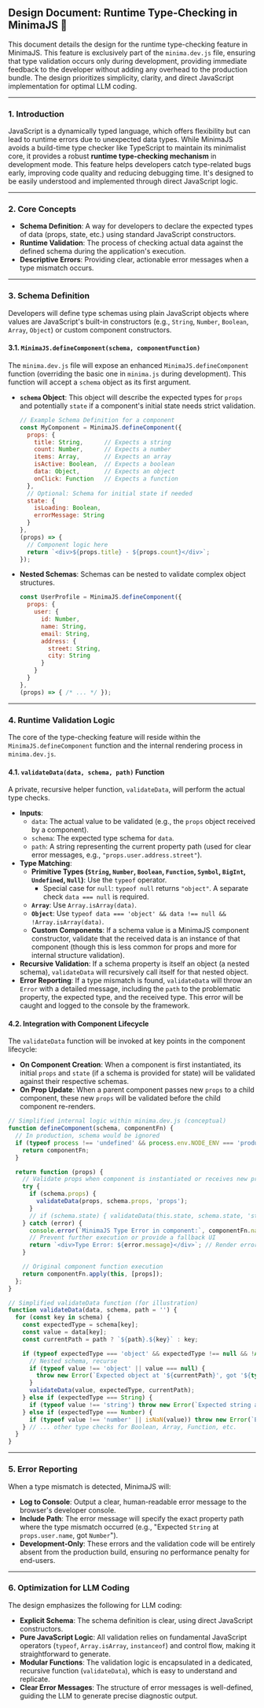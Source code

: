 ## Design Document: Runtime Type-Checking in MinimaJS 🧪

This document details the design for the runtime type-checking feature in MinimaJS. This feature is exclusively part of the `minima.dev.js` file, ensuring that type validation occurs only during development, providing immediate feedback to the developer without adding any overhead to the production bundle. The design prioritizes simplicity, clarity, and direct JavaScript implementation for optimal LLM coding.

-----

### 1\. Introduction

JavaScript is a dynamically typed language, which offers flexibility but can lead to runtime errors due to unexpected data types. While MinimaJS avoids a build-time type checker like TypeScript to maintain its minimalist core, it provides a robust **runtime type-checking mechanism** in development mode. This feature helps developers catch type-related bugs early, improving code quality and reducing debugging time. It's designed to be easily understood and implemented through direct JavaScript logic.

-----

### 2\. Core Concepts

  * **Schema Definition**: A way for developers to declare the expected types of data (props, state, etc.) using standard JavaScript constructors.
  * **Runtime Validation**: The process of checking actual data against the defined schema during the application's execution.
  * **Descriptive Errors**: Providing clear, actionable error messages when a type mismatch occurs.

-----

### 3\. Schema Definition

Developers will define type schemas using plain JavaScript objects where values are JavaScript's built-in constructors (e.g., `String`, `Number`, `Boolean`, `Array`, `Object`) or custom component constructors.

#### 3.1. `MinimaJS.defineComponent(schema, componentFunction)`

The `minima.dev.js` file will expose an enhanced `MinimaJS.defineComponent` function (overriding the basic one in `minima.js` during development). This function will accept a `schema` object as its first argument.

  * **`schema` Object**: This object will describe the expected types for `props` and potentially `state` if a component's initial state needs strict validation.

    ```javascript
    // Example Schema Definition for a component
    const MyComponent = MinimaJS.defineComponent({
      props: {
        title: String,      // Expects a string
        count: Number,      // Expects a number
        items: Array,       // Expects an array
        isActive: Boolean,  // Expects a boolean
        data: Object,       // Expects an object
        onClick: Function   // Expects a function
      },
      // Optional: Schema for initial state if needed
      state: {
        isLoading: Boolean,
        errorMessage: String
      }
    },
    (props) => {
      // Component logic here
      return `<div>${props.title} - ${props.count}</div>`;
    });
    ```

  * **Nested Schemas**: Schemas can be nested to validate complex object structures.

    ```javascript
    const UserProfile = MinimaJS.defineComponent({
      props: {
        user: {
          id: Number,
          name: String,
          email: String,
          address: {
            street: String,
            city: String
          }
        }
      }
    },
    (props) => { /* ... */ });
    ```

-----

### 4\. Runtime Validation Logic

The core of the type-checking feature will reside within the `MinimaJS.defineComponent` function and the internal rendering process in `minima.dev.js`.

#### 4.1. `validateData(data, schema, path)` Function

A private, recursive helper function, `validateData`, will perform the actual type checks.

  * **Inputs**:
      * `data`: The actual value to be validated (e.g., the `props` object received by a component).
      * `schema`: The expected type schema for `data`.
      * `path`: A string representing the current property path (used for clear error messages, e.g., `"props.user.address.street"`).
  * **Type Matching**:
      * **Primitive Types (`String`, `Number`, `Boolean`, `Function`, `Symbol`, `BigInt`, `Undefined`, `Null`)**: Use the `typeof` operator.
          * Special case for `null`: `typeof null` returns `"object"`. A separate check `data === null` is required.
      * **`Array`**: Use `Array.isArray(data)`.
      * **`Object`**: Use `typeof data === 'object' && data !== null && !Array.isArray(data)`.
      * **Custom Components**: If a schema value is a MinimaJS component constructor, validate that the received data is an instance of that component (though this is less common for props and more for internal structure validation).
  * **Recursive Validation**: If a schema property is itself an object (a nested schema), `validateData` will recursively call itself for that nested object.
  * **Error Reporting**: If a type mismatch is found, `validateData` will throw an `Error` with a detailed message, including the `path` to the problematic property, the expected type, and the received type. This error will be caught and logged to the console by the framework.

#### 4.2. Integration with Component Lifecycle

The `validateData` function will be invoked at key points in the component lifecycle:

  * **On Component Creation**: When a component is first instantiated, its initial `props` and `state` (if a schema is provided for state) will be validated against their respective schemas.
  * **On Prop Update**: When a parent component passes new `props` to a child component, these new `props` will be validated before the child component re-renders.

<!-- end list -->

```javascript
// Simplified internal logic within minima.dev.js (conceptual)
function defineComponent(schema, componentFn) {
  // In production, schema would be ignored
  if (typeof process !== 'undefined' && process.env.NODE_ENV === 'production') {
    return componentFn;
  }

  return function (props) {
    // Validate props when component is instantiated or receives new props
    try {
      if (schema.props) {
        validateData(props, schema.props, 'props');
      }
      // if (schema.state) { validateData(this.state, schema.state, 'state'); } // For initial state validation
    } catch (error) {
      console.error(`MinimaJS Type Error in component:`, componentFn.name, error.message);
      // Prevent further execution or provide a fallback UI
      return `<div>Type Error: ${error.message}</div>`; // Render error message in dev mode
    }

    // Original component function execution
    return componentFn.apply(this, [props]);
  };
}

// Simplified validateData function (for illustration)
function validateData(data, schema, path = '') {
  for (const key in schema) {
    const expectedType = schema[key];
    const value = data[key];
    const currentPath = path ? `${path}.${key}` : key;

    if (typeof expectedType === 'object' && expectedType !== null && !Array.isArray(expectedType)) {
      // Nested schema, recurse
      if (typeof value !== 'object' || value === null) {
        throw new Error(`Expected object at '${currentPath}', got '${typeof value}'.`);
      }
      validateData(value, expectedType, currentPath);
    } else if (expectedType === String) {
      if (typeof value !== 'string') throw new Error(`Expected string at '${currentPath}', got '${typeof value}'.`);
    } else if (expectedType === Number) {
      if (typeof value !== 'number' || isNaN(value)) throw new Error(`Expected number at '${currentPath}', got '${typeof value}'.`);
    } // ... other type checks for Boolean, Array, Function, etc.
  }
}
```

-----

### 5\. Error Reporting

When a type mismatch is detected, MinimaJS will:

  * **Log to Console**: Output a clear, human-readable error message to the browser's developer console.
  * **Include Path**: The error message will specify the exact property path where the type mismatch occurred (e.g., "Expected `String` at `props.user.name`, got `Number`").
  * **Development-Only**: These errors and the validation code will be entirely absent from the production build, ensuring no performance penalty for end-users.

-----

### 6\. Optimization for LLM Coding

The design emphasizes the following for LLM coding:

  * **Explicit Schema**: The schema definition is clear, using direct JavaScript constructors.
  * **Pure JavaScript Logic**: All validation relies on fundamental JavaScript operators (`typeof`, `Array.isArray`, `instanceof`) and control flow, making it straightforward to generate.
  * **Modular Functions**: The validation logic is encapsulated in a dedicated, recursive function (`validateData`), which is easy to understand and replicate.
  * **Clear Error Messages**: The structure of error messages is well-defined, guiding the LLM to generate precise diagnostic output.